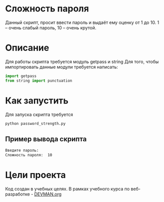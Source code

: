 

# Сложность пароля 
Данный скрипт, просит ввести пароль и выдаёт ему оценку от 1 до 10.
 1 – очень слабый пароль, 10 – очень крутой.

# Описание
Для работы скрипта требуется модуль getpass и string
Для того, чтобы импортировать данные модули требуется написать:
```python
import getpass
from string import punctuation
```

# Как запустить
Для запуска скрипта требуется
```bash 
python password_strength.py
```

 
## Пример вывода скрипта
```bash
Введите пароль:
Сложность пароля:  10
```


# Цели проекта

Код создан в учебных целях. В рамках учебного курса по веб-разработке - [DEVMAN.org](https://devman.org)

